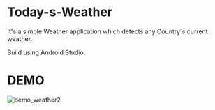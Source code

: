 # Today-s-Weather 
It's a simple Weather application which detects any Country's current weather. 


Build using Android Studio.


# DEMO

![demo_weather2](https://user-images.githubusercontent.com/69251355/93645650-1d8f8b00-fa22-11ea-83ea-39a24d741562.gif)
